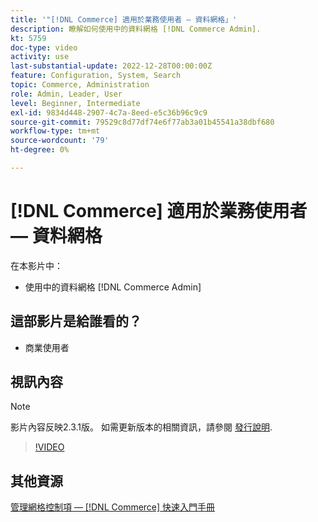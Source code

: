 ```yaml
---
title: '"[!DNL Commerce] 適用於業務使用者 — 資料網格」'
description: 瞭解如何使用中的資料網格 [!DNL Commerce Admin].
kt: 5759
doc-type: video
activity: use
last-substantial-update: 2022-12-28T00:00:00Z
feature: Configuration, System, Search
topic: Commerce, Administration
role: Admin, Leader, User
level: Beginner, Intermediate
exl-id: 9834d448-2907-4c7a-8eed-e5c36b96c9c9
source-git-commit: 79529c8d77df74e6f77ab3a01b45541a38dbf680
workflow-type: tm+mt
source-wordcount: '79'
ht-degree: 0%

---
```


# [!DNL Commerce] 適用於業務使用者 — 資料網格

在本影片中：

- 使用中的資料網格 [!DNL Commerce Admin]

## 這部影片是給誰看的？

- 商業使用者

## 視訊內容

>[!NOTE]
>
>影片內容反映2.3.1版。 如需更新版本的相關資訊，請參閱 [發行說明](https://experienceleague.adobe.com/docs/commerce-operations/release/notes/overview.html).

>[!VIDEO](https://video.tv.adobe.com/v/35960?quality=12&learn=on)

## 其他資源

[管理網格控制項 —  [!DNL Commerce] 快速入門手冊](https://experienceleague.adobe.com/docs/commerce-admin/start/admin/tools/admin-grid-controls.html)
